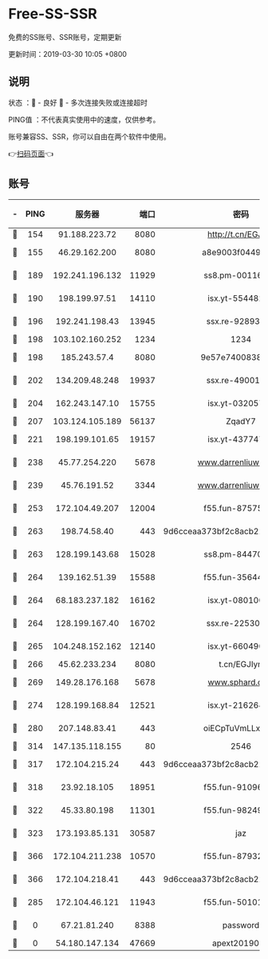 # Free-SS-SSR

免费的SS账号、SSR账号，定期更新

更新时间：2019-03-30 10:05 +0800

## 说明

状态     ：🙂 - 良好 🙁 - 多次连接失败或连接超时

PING值   ：不代表真实使用中的速度，仅供参考。

账号兼容SS、SSR，你可以自由在两个软件中使用。

👉[扫码页面](https://liesauer.github.io/Free-SS-SSR/)👈

## 账号

|-|PING|服务器|端口|密码|加密方式|区域|
|:----:|:----:|:-----:|-----:|:----:|:----:|:----:|
|🙂|154|91.188.223.72|8080|http://t.cn/EGJIyrl|rc4-md5|RU|
|🙂|155|46.29.162.200|8080|a8e9003f0449cea5|chacha20-ietf|RU|
|🙂|189|192.241.196.132|11929|ss8.pm-00116909|aes-256-cfb|US|
|🙂|190|198.199.97.51|14110|isx.yt-55448216|aes-256-cfb|US|
|🙂|196|192.241.198.43|13945|ssx.re-92893313|aes-256-cfb|US|
|🙂|198|103.102.160.252|1234|1234|rc4-md5|JP|
|🙂|198|185.243.57.4|8080|9e57e7400838a01e|chacha20-ietf|US|
|🙂|202|134.209.48.248|19937|ssx.re-49001523|aes-256-cfb|US|
|🙂|204|162.243.147.10|15755|isx.yt-03205725|aes-256-cfb|US|
|🙂|207|103.124.105.189|56137|ZqadY7|chacha20|US|
|🙂|221|198.199.101.65|19157|isx.yt-43774742|aes-256-cfb|US|
|🙂|238|45.77.254.220|5678|www.darrenliuwei.com|aes-256-cfb|SG|
|🙂|239|45.76.191.52|3344|www.darrenliuwei.com|aes-256-cfb|JP|
|🙂|253|172.104.49.207|12004|f55.fun-87575174|aes-256-cfb|SG|
|🙂|263|198.74.58.40|443|9d6cceaa373bf2c8acb22e60b6a58be6|aes-256-cfb|US|
|🙂|263|128.199.143.68|15028|ss8.pm-84470034|aes-256-cfb|SG|
|🙂|264|139.162.51.39|15588|f55.fun-35644357|aes-256-cfb|SG|
|🙂|264|68.183.237.182|16162|isx.yt-08010046|aes-256-cfb|SG|
|🙂|264|128.199.167.40|16702|ssx.re-22530324|aes-256-cfb|SG|
|🙂|265|104.248.152.162|12140|isx.yt-66049026|aes-256-cfb|SG|
|🙂|266|45.62.233.234|8080|t.cn/EGJIyrl|rc4-md5|CA|
|🙂|269|149.28.176.168|5678|www.sphard.com|aes-256-cfb|AU|
|🙂|274|128.199.168.84|12521|isx.yt-21626467|aes-256-cfb|SG|
|🙂|280|207.148.83.41|443|oiECpTuVmLLxk4Ts|aes-256-cfb|AU|
|🙂|314|147.135.118.155|80|2546|chacha20|US|
|🙂|317|172.104.215.24|443|9d6cceaa373bf2c8acb22e60b6a58be6|aes-256-cfb|US|
|🙂|318|23.92.18.105|18951|f55.fun-91096122|aes-256-cfb|US|
|🙂|322|45.33.80.198|11301|f55.fun-98249734|aes-256-cfb|US|
|🙂|323|173.193.85.131|30587|jaz|aes-256-cfb|US|
|🙂|366|172.104.211.238|10570|f55.fun-87932091|aes-256-cfb|US|
|🙂|366|172.104.218.41|443|9d6cceaa373bf2c8acb22e60b6a58be6|aes-256-cfb|US|
|🙂|285|172.104.46.121|11943|f55.fun-50101204|aes-256-cfb|SG|
|🙁|0|67.21.81.240|8388|password|aes-256-cfb|US|
|🙁|0|54.180.147.134|47669|apext2019001|chacha20|KR|
